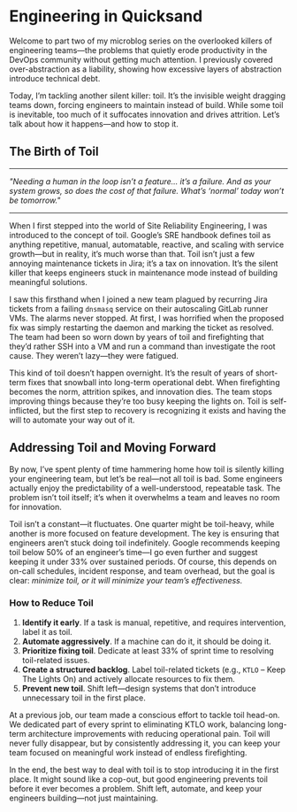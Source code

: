 # Engineering in Quicksand

Welcome to part two of my microblog series on the overlooked killers of engineering teams—the problems that quietly erode productivity in the DevOps community without getting much attention. I previously covered over-abstraction as a liability, showing how excessive layers of abstraction introduce technical debt.

Today, I’m tackling another silent killer: toil. It’s the invisible weight dragging teams down, forcing engineers to maintain instead of build. While some toil is inevitable, too much of it suffocates innovation and drives attrition. Let’s talk about how it happens—and how to stop it.

## The Birth of Toil

---

_"Needing a human in the loop isn’t a feature... it’s a failure. And as your system grows, so does the cost of that failure. What’s ‘normal’ today won’t be tomorrow."_

---

When I first stepped into the world of Site Reliability Engineering, I was introduced to the concept of toil. Google’s SRE handbook defines toil as anything repetitive, manual, automatable, reactive, and scaling with service growth—but in reality, it’s much worse than that. Toil isn’t just a few annoying maintenance tickets in Jira; it’s a tax on innovation. It’s the silent killer that keeps engineers stuck in maintenance mode instead of building meaningful solutions.

I saw this firsthand when I joined a new team plagued by recurring Jira tickets from a failing `dnsmasq` service on their autoscaling GitLab runner VMs. The alarms never stopped. At first, I was horrified when the proposed fix was simply restarting the daemon and marking the ticket as resolved. The team had been so worn down by years of toil and firefighting that they’d rather SSH into a VM and run a command than investigate the root cause. They weren’t lazy—they were fatigued.

This kind of toil doesn’t happen overnight. It’s the result of years of short-term fixes that snowball into long-term operational debt. When firefighting becomes the norm, attrition spikes, and innovation dies. The team stops improving things because they’re too busy keeping the lights on. Toil is self-inflicted, but the first step to recovery is recognizing it exists and having the will to automate your way out of it.

## Addressing Toil and Moving Forward

By now, I’ve spent plenty of time hammering home how toil is silently killing your engineering team, but let’s be real—not all toil is bad. Some engineers actually enjoy the predictability of a well-understood, repeatable task. The problem isn’t toil itself; it’s when it overwhelms a team and leaves no room for innovation.

Toil isn’t a constant—it fluctuates. One quarter might be toil-heavy, while another is more focused on feature development. The key is ensuring that engineers aren’t stuck doing toil indefinitely. Google recommends keeping toil below 50% of an engineer’s time—I go even further and suggest keeping it under 33% over sustained periods. Of course, this depends on on-call schedules, incident response, and team overhead, but the goal is clear: _minimize toil, or it will minimize your team’s effectiveness._

### How to Reduce Toil

1.	**Identify it early**. If a task is manual, repetitive, and requires intervention, label it as toil.
2.	**Automate aggressively**. If a machine can do it, it should be doing it.
3.	**Prioritize fixing toil**. Dedicate at least 33% of sprint time to resolving toil-related issues.
4.	**Create a structured backlog**. Label toil-related tickets (e.g., `KTLO` – Keep The Lights On) and actively allocate resources to fix them.
5.	**Prevent new toil**. Shift left—design systems that don’t introduce unnecessary toil in the first place.

At a previous job, our team made a conscious effort to tackle toil head-on. We dedicated part of every sprint to eliminating KTLO work, balancing long-term architecture improvements with reducing operational pain. Toil will never fully disappear, but by consistently addressing it, you can keep your team focused on meaningful work instead of endless firefighting.

In the end, the best way to deal with toil is to stop introducing it in the first place. It might sound like a cop-out, but good engineering prevents toil before it ever becomes a problem. Shift left, automate, and keep your engineers building—not just maintaining.
